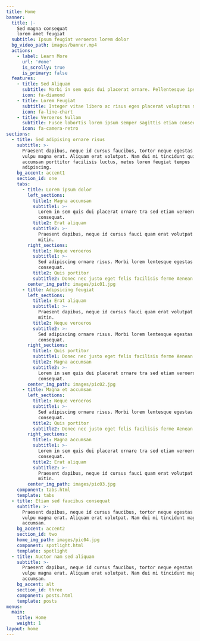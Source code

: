```yaml
---
title: Home
banner:
  title: |-
    Sed magna consequat
    lorem amet feugiat
  subtitle: Ipsum feugiat veroeros lorem dolor
  bg_video_path: images/banner.mp4
  actions:
    - label: Learn More
      url: '#one'
      is_scrolly: true
      is_primary: false
  features:
    - title: Sed Aliquam
      subtitle: Morbi in sem quis dui placerat ornare. Pellentesque ipsum dolor
      icon: fa-diamond
    - title: Lorem Feugiat
      subtitle: Integer vitae libero ac risus eges placerat voluptrus magna
      icon: fa-line-chart
    - title: Veroeros Nullam
      subtitle: Fusce lobortis lorem ipsum semper sagittis etiam consequat
      icon: fa-camera-retro
sections:
  - title: Sed adipising ornare risus
    subtitle: >-
      Praesent dapibus, neque id cursus faucibus, tortor neque egestas augue eu
      vulpu magna erat. Aliquam erat volutpat. Nam dui mi tincidunt quis
      accumsan porttitor facilisis luctus, metus lorem feugiat tempus
      adipiscing.
    bg_accent: accent1
    section_id: one
    tabs:
      - title: Lorem ipsum dolor
        left_sections:
          title1: Magna accumsan
          subtitle1: >-
            Lorem in sem quis dui placerat ornare tra sed etiam veroeros
            consequat.
          title2: Erat aliquam
          subtitle2: >-
            Praesent dapibus, neque id cursus fauci quam erat volutpat nam dui
            mitin.
        right_sections:
          title1: Neque veroeros
          subtitle1: >-
            Sed adipiscing ornare risus. Morbi lorem lentesque egestas sem
            consequat.
          title2: Quis portitor
          subtitle2: Donec nec justo eget felis facilisis ferme Aenean dignissim pellen.
        center_img_path: images/pic01.jpg
      - title: Adipsicing feugiat
        left_sections:
          title1: Erat aliquam
          subtitle1: >-
            Praesent dapibus, neque id cursus fauci quam erat volutpat nam dui
            mitin.
          title2: Neque veroeros
          subtitle2: >-
            Sed adipiscing ornare risus. Morbi lorem lentesque egestas sem
            consequat.
        right_sections:
          title1: Quis portitor
          subtitle1: Donec nec justo eget felis facilisis ferme Aenean dignissim pellen.
          title2: Magna accumsan
          subtitle2: >-
            Lorem in sem quis dui placerat ornare tra sed etiam veroeros
            consequat.
        center_img_path: images/pic02.jpg
      - title: Magna et accumsan
        left_sections:
          title1: Neque veroeros
          subtitle1: >-
            Sed adipiscing ornare risus. Morbi lorem lentesque egestas sem
            consequat.
          title2: Quis portitor
          subtitle2: Donec nec justo eget felis facilisis ferme Aenean dignissim pellen.
        right_sections:
          title1: Magna accumsan
          subtitle1: >-
            Lorem in sem quis dui placerat ornare tra sed etiam veroeros
            consequat.
          title2: Erat aliquam
          subtitle2: >-
            Praesent dapibus, neque id cursus fauci quam erat volutpat nam dui
            mitin.
        center_img_path: images/pic03.jpg
    component: tabs.html
    template: tabs
  - title: Etiam sed faucibus consequat
    subtitle: >-
      Praesent dapibus, neque id cursus faucibus, tortor neque egestas augue eu
      vulpu magna erat. Aliquam erat volutpat. Nam dui mi tincidunt magna
      accumsan.
    bg_accent: accent2
    section_id: two
    home_img_path: images/pic04.jpg
    component: spotlight.html
    template: spotlight
  - title: Auctor nam sed aliquam
    subtitle: >-
      Praesent dapibus, neque id cursus faucibus, tortor neque egestas augue eu
      vulpu magna erat. Aliquam erat volutpat. Nam dui mi tincidunt magna
      accumsan.
    bg_accent: alt
    section_id: three
    component: posts.html
    template: posts
menus:
  main:
    title: Home
    weight: 1
layout: home
---
```

